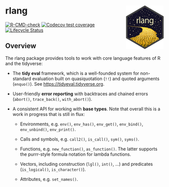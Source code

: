 rlang <img src="man/figures/logo.png" align="right" />
=======================================================

<!-- badges: start -->
[![R-CMD-check](https://github.com/r-lib/rlang/workflows/R-CMD-check/badge.svg)](https://github.com/r-lib/rlang/actions)
[![Codecov test coverage](https://codecov.io/gh/r-lib/rlang/branch/master/graph/badge.svg)](https://codecov.io/gh/r-lib/rlang?branch=master)
[![Lifecycle Status](https://img.shields.io/badge/lifecycle-stable-green.svg)](https://lifecycle.r-lib.org/articles/stages.html)
<!-- badges: end -->


## Overview

The rlang package provides tools to work with core language features
of R and the tidyverse:

*   The __tidy eval__ framework, which is a well-founded system for
    non-standard evaluation built on quasiquotation (`!!`) and
    quoted arguments (`enquo()`). See <https://tidyeval.tidyverse.org>.

*   User-friendly __error reporting__ with backtraces and chained errors
    (`abort()`, `trace_back()`, `with_abort()`).

*   A consistent API for working with __base types__. Note that overall
    this is a work in progress that is still in flux:

    * Environments, e.g. `env()`, `env_has()`, `env_get()`,
      `env_bind()`, `env_unbind()`, `env_print()`.

    * Calls and symbols, e.g. `call2()`, `is_call()`, `sym()`, `syms()`.

    * Functions, e.g. `new_function()`, `as_function()`. The latter
      supports the purrr-style formula notation for lambda functions.

    * Vectors, including construction (`lgl()`, `int()`, ...) and
      predicates (`is_logical()`, `is_character()`).

    * Attributes, e.g. `set_names()`.
